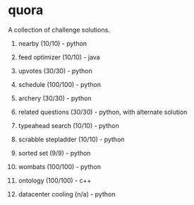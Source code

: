 # quora
A collection of challenge solutions.

1. nearby (10/10) - python

2. feed optimizer (10/10) - java

3. upvotes (30/30) - python

4. schedule (100/100) - python

5. archery (30/30) - python

6. related questions (30/30) - python, with alternate solution

7. typeahead search (10/10) - python

8. scrabble stepladder (10/10) - python

9. sorted set (9/9) - python

10. wombats (100/100) - python

11. ontology (100/100) - c++

12. datacenter cooling (n/a) - python
